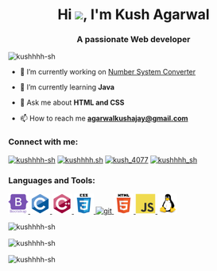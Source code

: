 <h1 align="center">Hi <img src="https://media.giphy.com/media/hvRJCLFzcasrR4ia7z/giphy.gif" width="25px">, I'm Kush Agarwal</h1>
<h3 align="center">A passionate Web developer</h3>

<p align="left"> <img src="https://komarev.com/ghpvc/?username=kushhhh-sh&label=Profile%20views&color=0e75b6&style=flat" alt="kushhhh-sh" /> </p>

- 🔭 I’m currently working on [Number System Converter](https://github.com/Kushhhh-sh/Number-System)

- 🌱 I’m currently learning **Java**

- 💬 Ask me about **HTML and CSS**

- 📫 How to reach me **agarwalkushajay@gmail.com**

<h3 align="left">Connect with me:</h3>
<p align="left">
<a href="https://codepen.io/kushhhh-sh" target="blank"><img align="center" src="https://raw.githubusercontent.com/rahuldkjain/github-profile-readme-generator/master/src/images/icons/Social/codepen.svg" alt="kushhhh-sh" height="30" width="40" /></a>
<a href="https://instagram.com/kushhhh.sh" target="blank"><img align="center" src="https://raw.githubusercontent.com/rahuldkjain/github-profile-readme-generator/master/src/images/icons/Social/instagram.svg" alt="kushhhh.sh" height="30" width="40" /></a>
<a href="https://www.codechef.com/users/kush_4077" target="blank"><img align="center" src="https://cdn.jsdelivr.net/npm/simple-icons@3.1.0/icons/codechef.svg" alt="kush_4077" height="30" width="40" /></a>
<a href="https://www.hackerrank.com/kushhhh_sh" target="blank"><img align="center" src="https://raw.githubusercontent.com/rahuldkjain/github-profile-readme-generator/master/src/images/icons/Social/hackerrank.svg" alt="kushhhh_sh" height="30" width="40" /></a>
</p>

<h3 align="left">Languages and Tools:</h3>
<p align="left"> <a href="https://getbootstrap.com" target="_blank"> <img src="https://raw.githubusercontent.com/devicons/devicon/master/icons/bootstrap/bootstrap-plain-wordmark.svg" alt="bootstrap" width="40" height="40"/> </a> <a href="https://www.cprogramming.com/" target="_blank"> <img src="https://raw.githubusercontent.com/devicons/devicon/master/icons/c/c-original.svg" alt="c" width="40" height="40"/> </a> <a href="https://www.w3schools.com/cpp/" target="_blank"> <img src="https://raw.githubusercontent.com/devicons/devicon/master/icons/cplusplus/cplusplus-original.svg" alt="cplusplus" width="40" height="40"/> </a> <a href="https://www.w3schools.com/css/" target="_blank"> <img src="https://raw.githubusercontent.com/devicons/devicon/master/icons/css3/css3-original-wordmark.svg" alt="css3" width="40" height="40"/> </a> <a href="https://git-scm.com/" target="_blank"> <img src="https://www.vectorlogo.zone/logos/git-scm/git-scm-icon.svg" alt="git" width="40" height="40"/> </a> <a href="https://www.w3.org/html/" target="_blank"> <img src="https://raw.githubusercontent.com/devicons/devicon/master/icons/html5/html5-original-wordmark.svg" alt="html5" width="40" height="40"/> </a> <a href="https://developer.mozilla.org/en-US/docs/Web/JavaScript" target="_blank"> <img src="https://raw.githubusercontent.com/devicons/devicon/master/icons/javascript/javascript-original.svg" alt="javascript" width="40" height="40"/> </a> <a href="https://www.linux.org/" target="_blank"> <img src="https://raw.githubusercontent.com/devicons/devicon/master/icons/linux/linux-original.svg" alt="linux" width="40" height="40"/> </a> </p>

<p><img align="center" src="https://github-readme-stats.vercel.app/api/top-langs?username=kushhhh-sh&show_icons=true&locale=en" alt="kushhhh-sh" /></p>

<p><img align="center" src="https://github-readme-stats.vercel.app/api?username=kushhhh-sh&show_icons=true&locale=en" alt="kushhhh-sh" /></p>

<p><img align="center" src="https://github-readme-streak-stats.herokuapp.com/?user=kushhhh-sh&" alt="kushhhh-sh" /></p>


